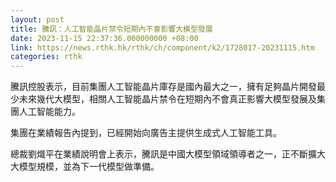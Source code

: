 ```yaml
---
layout: post
title: 騰訊：人工智能晶片禁令短期內不會影響大模型發展
date: 2023-11-15 22:37:36.000000000 +08:00
link: https://news.rthk.hk/rthk/ch/component/k2/1728017-20231115.htm
categories: rthk
---
```


騰訊控股表示，目前集團人工智能晶片庫存是國內最大之一，擁有足夠晶片開發最少未來幾代大模型，相關人工智能晶片禁令在短期內不會真正影響大模型發展及集團人工智能能力。

集團在業績報告內提到，已經開始向廣告主提供生成式人工智能工具。

總裁劉熾平在業績說明會上表示，騰訊是中國大模型領域領導者之一，正不斷擴大大模型規模，並為下一代模型做準備。
